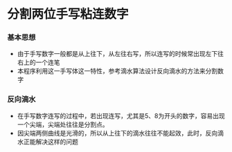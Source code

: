 # 分割两位手写粘连数字
### 基本思想
* 由于手写数字一般都是从上往下，从左往右写，所以连写的时候常出现左下往右上的一个连笔
* 本程序利用这一手写体这一特性，参考滴水算法设计反向滴水的方法来分割数字

### 反向滴水
* 在手写数字连写的过程中，若出现连写，尤其是5、8为开头的数字，容易出现一个尖端，尖端处往往是分割点。
* 因尖端两侧曲线是光滑的，所以从上往下的滴水往往不能起效，此时，反向滴水正能解决这样的问题